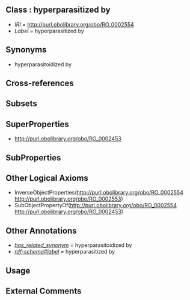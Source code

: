 
## Class : hyperparasitized by

 * *IRI* = http://purl.obolibrary.org/obo/RO_0002554
 * *Label* = hyperparasitized by

## Synonyms

 * hyperparasitoidized by

## Cross-references


## Subsets


## SuperProperties

 * <http://purl.obolibrary.org/obo/RO_0002453>

## SubProperties


## Other Logical Axioms

 * InverseObjectProperties(<http://purl.obolibrary.org/obo/RO_0002554> <http://purl.obolibrary.org/obo/RO_0002553>)
 * SubObjectPropertyOf(<http://purl.obolibrary.org/obo/RO_0002554> <http://purl.obolibrary.org/obo/RO_0002453>)

## Other Annotations

 * *[has_related_synonym](../../ym/oboInOwl#hasRelatedSynonym.md)* = hyperparasitoidized by
 * *[rdf-schema#label](../../el/rdf-schema#label.md)* = hyperparasitized by

## Usage


## External Comments

